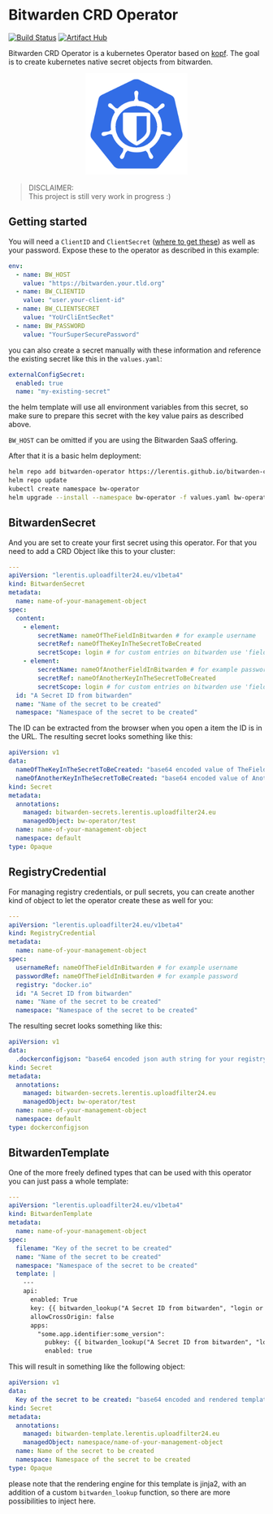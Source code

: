 # Bitwarden CRD Operator

[![Build Status](https://drone.uploadfilter24.eu/api/badges/lerentis/bitwarden-crd-operator/status.svg?ref=refs/heads/main)](https://drone.uploadfilter24.eu/lerentis/bitwarden-crd-operator) [![Artifact Hub](https://img.shields.io/endpoint?url=https://artifacthub.io/badge/repository/lerentis)](https://artifacthub.io/packages/search?repo=lerentis)

Bitwarden CRD Operator is a kubernetes Operator based on [kopf](https://github.com/nolar/kopf/). The goal is to create kubernetes native secret objects from bitwarden.

<p align="center">
  <img src="https://github.com/Lerentis/bitwarden-crd-operator/blob/main/logo.png?raw=true" alt="Bitwarden CRD Operator Logo" width="200"/>
</p>

> DISCLAIMER:  
> This project is still very work in progress :)


## Getting started

You will need a `ClientID` and `ClientSecret` ([where to get these](https://bitwarden.com/help/personal-api-key/)) as well as your password.
Expose these to the operator as described in this example:

```yaml
env:
  - name: BW_HOST
    value: "https://bitwarden.your.tld.org"
  - name: BW_CLIENTID
    value: "user.your-client-id"
  - name: BW_CLIENTSECRET
    value: "YoUrCliEntSecRet"
  - name: BW_PASSWORD
    value: "YourSuperSecurePassword"
```

you can also create a secret manually with these information and reference the existing secret like this in the `values.yaml`:

```yaml
externalConfigSecret:
  enabled: true
  name: "my-existing-secret"
```

the helm template will use all environment variables from this secret, so make sure to prepare this secret with the key value pairs as described above.

`BW_HOST` can be omitted if you are using the Bitwarden SaaS offering.

After that it is a basic helm deployment:

```bash
helm repo add bitwarden-operator https://lerentis.github.io/bitwarden-crd-operator
helm repo update 
kubectl create namespace bw-operator
helm upgrade --install --namespace bw-operator -f values.yaml bw-operator bitwarden-operator/bitwarden-crd-operator
```

## BitwardenSecret

And you are set to create your first secret using this operator. For that you need to add a CRD Object like this to your cluster:

```yaml
---
apiVersion: "lerentis.uploadfilter24.eu/v1beta4"
kind: BitwardenSecret
metadata:
  name: name-of-your-management-object
spec:
  content:
    - element:
        secretName: nameOfTheFieldInBitwarden # for example username
        secretRef: nameOfTheKeyInTheSecretToBeCreated 
        secretScope: login # for custom entries on bitwarden use 'fields' 
    - element:
        secretName: nameOfAnotherFieldInBitwarden # for example password
        secretRef: nameOfAnotherKeyInTheSecretToBeCreated 
        secretScope: login # for custom entries on bitwarden use 'fields' 
  id: "A Secret ID from bitwarden"
  name: "Name of the secret to be created"
  namespace: "Namespace of the secret to be created"
```

The ID can be extracted from the browser when you open a item the ID is in the URL. The resulting secret looks something like this:

```yaml
apiVersion: v1
data:
  nameOfTheKeyInTheSecretToBeCreated: "base64 encoded value of TheFieldInBitwarden"
  nameOfAnotherKeyInTheSecretToBeCreated: "base64 encoded value of AnotherFieldInBitwarden"
kind: Secret
metadata:
  annotations:
    managed: bitwarden-secrets.lerentis.uploadfilter24.eu
    managedObject: bw-operator/test
  name: name-of-your-management-object
  namespace: default
type: Opaque
```

## RegistryCredential

For managing registry credentials, or pull secrets, you can create another kind of object to let the operator create these as well for you:

```yaml
---
apiVersion: "lerentis.uploadfilter24.eu/v1beta4"
kind: RegistryCredential
metadata:
  name: name-of-your-management-object
spec:
  usernameRef: nameOfTheFieldInBitwarden # for example username
  passwordRef: nameOfTheFieldInBitwarden # for example password
  registry: "docker.io"
  id: "A Secret ID from bitwarden"
  name: "Name of the secret to be created"
  namespace: "Namespace of the secret to be created"
```

The resulting secret looks something like this:

```yaml
apiVersion: v1
data:
  .dockerconfigjson: "base64 encoded json auth string for your registry"
kind: Secret
metadata:
  annotations:
    managed: bitwarden-secrets.lerentis.uploadfilter24.eu
    managedObject: bw-operator/test
  name: name-of-your-management-object
  namespace: default
type: dockerconfigjson
```

## BitwardenTemplate

One of the more freely defined types that can be used with this operator you can just pass a whole template:

```yaml
---
apiVersion: "lerentis.uploadfilter24.eu/v1beta4"
kind: BitwardenTemplate
metadata:
  name: name-of-your-management-object
spec:
  filename: "Key of the secret to be created"
  name: "Name of the secret to be created"
  namespace: "Namespace of the secret to be created"
  template: |
    ---
    api:
      enabled: True
      key: {{ bitwarden_lookup("A Secret ID from bitwarden", "login or fields", "name of a field in bitwarden") }}
      allowCrossOrigin: false
      apps:
        "some.app.identifier:some_version":
          pubkey: {{ bitwarden_lookup("A Secret ID from bitwarden", "login or fields", "name of a field in bitwarden") }}
          enabled: true
```

This will result in something like the following object:

```yaml
apiVersion: v1
data:
  Key of the secret to be created: "base64 encoded and rendered template with secrets injected directly from bitwarden"
kind: Secret
metadata:
  annotations:
    managed: bitwarden-template.lerentis.uploadfilter24.eu
    managedObject: namespace/name-of-your-management-object
  name: Name of the secret to be created
  namespace: Namespace of the secret to be created
type: Opaque
```

please note that the rendering engine for this template is jinja2, with an addition of a custom `bitwarden_lookup` function, so there are more possibilities to inject here.
